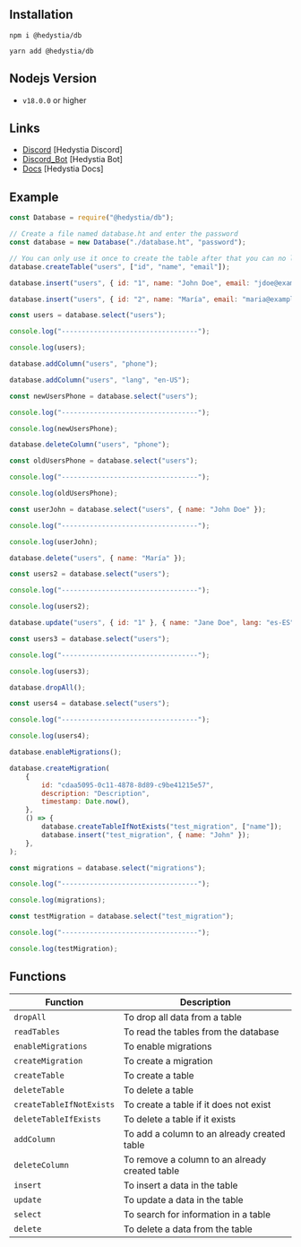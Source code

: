 ## Installation

```
npm i @hedystia/db

yarn add @hedystia/db
```

## Nodejs Version

- `v18.0.0` or higher

## Links

- [Discord](https://discord.gg/aXvuUpvRQs) [Hedystia Discord]
- [Discord_Bot](https://hedystia.com) [Hedystia Bot]
- [Docs](https://docs.hedystia.com/db/start) [Hedystia Docs]

## Example

```js
const Database = require("@hedystia/db");

// Create a file named database.ht and enter the password
const database = new Database("./database.ht", "password");

// You can only use it once to create the table after that you can no longer use it.
database.createTable("users", ["id", "name", "email"]);

database.insert("users", { id: "1", name: "John Doe", email: "jdoe@example.com" });

database.insert("users", { id: "2", name: "María", email: "maria@example.com" });

const users = database.select("users");

console.log("----------------------------------");

console.log(users);

database.addColumn("users", "phone");

database.addColumn("users", "lang", "en-US");

const newUsersPhone = database.select("users");

console.log("----------------------------------");

console.log(newUsersPhone);

database.deleteColumn("users", "phone");

const oldUsersPhone = database.select("users");

console.log("----------------------------------");

console.log(oldUsersPhone);

const userJohn = database.select("users", { name: "John Doe" });

console.log("----------------------------------");

console.log(userJohn);

database.delete("users", { name: "María" });

const users2 = database.select("users");

console.log("----------------------------------");

console.log(users2);

database.update("users", { id: "1" }, { name: "Jane Doe", lang: "es-ES" });

const users3 = database.select("users");

console.log("----------------------------------");

console.log(users3);

database.dropAll();

const users4 = database.select("users");

console.log("----------------------------------");

console.log(users4);

database.enableMigrations();

database.createMigration(
	{
		id: "cdaa5095-0c11-4878-8d89-c9be41215e57",
		description: "Description",
		timestamp: Date.now(),
	},
	() => {
		database.createTableIfNotExists("test_migration", ["name"]);
		database.insert("test_migration", { name: "John" });
	},
);

const migrations = database.select("migrations");

console.log("----------------------------------");

console.log(migrations);

const testMigration = database.select("test_migration");

console.log("----------------------------------");

console.log(testMigration);
```

## Functions

| Function                 | Description                                    |
| ------------------------ | ---------------------------------------------- |
| `dropAll`                | To drop all data from a table                  |
| `readTables`             | To read the tables from the database           |
| `enableMigrations`       | To enable migrations                           |
| `createMigration`        | To create a migration                          |
| `createTable`            | To create a table                              |
| `deleteTable`            | To delete a table                              |
| `createTableIfNotExists` | To create a table if it does not exist         |
| `deleteTableIfExists`    | To delete a table if it exists                 |
| `addColumn`              | To add a column to an already created table    |
| `deleteColumn`           | To remove a column to an already created table |
| `insert`                 | To insert a data in the table                  |
| `update`                 | To update a data in the table                  |
| `select`                 | To search for information in a table           |
| `delete`                 | To delete a data from the table                |
